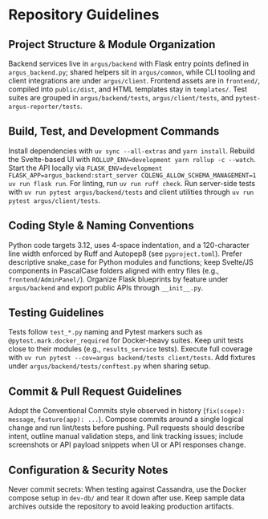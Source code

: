 # Repository Guidelines

## Project Structure & Module Organization
Backend services live in `argus/backend` with Flask entry points defined in `argus_backend.py`; shared helpers sit in `argus/common`, while CLI tooling and client integrations are under `argus/client`. Frontend assets are in `frontend/`, compiled into `public/dist`, and HTML templates stay in `templates/`. Test suites are grouped in `argus/backend/tests`, `argus/client/tests`, and `pytest-argus-reporter/tests`.

## Build, Test, and Development Commands
Install dependencies with `uv sync --all-extras` and `yarn install`. Rebuild the Svelte-based UI with `ROLLUP_ENV=development yarn rollup -c --watch`. Start the API locally via `FLASK_ENV=development FLASK_APP=argus_backend:start_server CQLENG_ALLOW_SCHEMA_MANAGEMENT=1 uv run flask run`. For linting, run `uv run ruff check`. Run server-side tests with `uv run pytest argus/backend/tests` and client utilities through `uv run pytest argus/client/tests`.

## Coding Style & Naming Conventions
Python code targets 3.12, uses 4-space indentation, and a 120-character line width enforced by Ruff and Autopep8 (see `pyproject.toml`). Prefer descriptive snake_case for Python modules and functions; keep Svelte/JS components in PascalCase folders aligned with entry files (e.g., `frontend/AdminPanel/`). Organize Flask blueprints by feature under `argus/backend` and export public APIs through `__init__.py`.

## Testing Guidelines
Tests follow `test_*.py` naming and Pytest markers such as `@pytest.mark.docker_required` for Docker-heavy suites. Keep unit tests close to their modules (e.g., `results_service` tests). Execute full coverage with `uv run pytest --cov=argus backend/tests client/tests`. Add fixtures under `argus/backend/tests/conftest.py` when sharing setup.

## Commit & Pull Request Guidelines
Adopt the Conventional Commits style observed in history (`fix(scope): message`, `feature(app): ...`). Compose commits around a single logical change and run lint/tests before pushing. Pull requests should describe intent, outline manual validation steps, and link tracking issues; include screenshots or API payload snippets when UI or API responses change.

## Configuration & Security Notes
Never commit secrets: When testing against Cassandra, use the Docker compose setup in `dev-db/` and tear it down after use. Keep sample data archives outside the repository to avoid leaking production artifacts.
